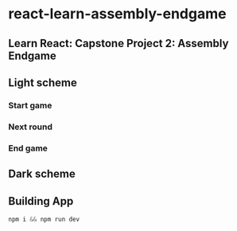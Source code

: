 # react-learn-assembly-endgame
## Learn React: Capstone Project 2: Assembly Endgame

## Light scheme
### Start game

### Next round

### End game

## Dark scheme

## Building App

```js
npm i && npm run dev
